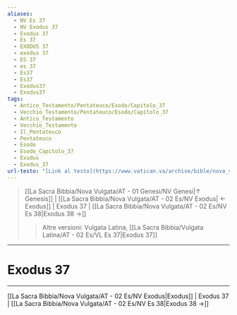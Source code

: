 ```yaml
---
aliases:
  - NV Es 37
  - NV Exodus 37
  - Exodus 37
  - Es 37
  - EXODUS 37
  - exodus 37
  - ES 37
  - es 37
  - Es37
  - Es37
  - Exodus37
  - Exodus37
tags:
  - Antico_Testamento/Pentateuco/Esodo/Capitolo_37
  - Vecchio_Testamento/Pentateuco/Esodo/Capitolo_37
  - Antico_Testamento
  - Vecchio_Testamento
  - Il_Pentateuco
  - Pentateuco
  - Esodo
  - Esodo_Capitolo_37
  - Exudus
  - Exodus_37
url-testo: "[Link al testo](https://www.vatican.va/archive/bible/nova_vulgata/documents/nova-vulgata_vt_exodus_lt.html)"
---
```


> [[La Sacra Bibbia/Nova Vulgata/AT - 01 Genesi/NV Genesi|↑ Genesis]] | [[La Sacra Bibbia/Nova Vulgata/AT - 02 Es/NV Exodus| ← Exodus]] <span class="bianco">| Exodus 37 |</span> [[La Sacra Bibbia/Nova Vulgata/AT - 02 Es/NV Es 38|Exodus 38 →]]
>> <span class="verde">Altre versioni:</span>
>> Vulgata Latina, [[La Sacra Bibbia/Vulgata Latina/AT - 02 Es/VL Es 37|Exodus 37]]

---

# Exodus 37

---

[[La Sacra Bibbia/Nova Vulgata/AT - 02 Es/NV Exodus|Exodus]] | Exodus 37 | [[La Sacra Bibbia/Nova Vulgata/AT - 02 Es/NV Es 38|Exodus 38 →]]